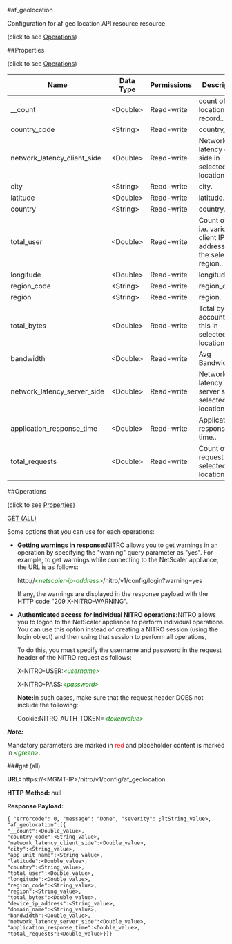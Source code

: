 #af_geolocation



Configuration for af geo location API resource resource.

<span>(click to see [Operations](#operations))</span>



##Properties 

<span>(click to see [Operations](#operations))</span>





<table><thead><tr><th>Name</th><th>Data Type</th><th>Permissions</th><th>Description</th></tr></thead><tbody><tr><td>__count</td><td>&lt;Double></td><td>Read-write</td><td>count of geo location record..</td></tr><tr><td>country_code</td><td>&lt;String></td><td>Read-write</td><td>country_code.</td></tr><tr><td>network_latency_client_side</td><td>&lt;Double></td><td>Read-write</td><td>Network latency client side in selected geo location..</td></tr><tr><td>city</td><td>&lt;String></td><td>Read-write</td><td>city.</td></tr><tr><td>latitude</td><td>&lt;Double></td><td>Read-write</td><td>latitude.</td></tr><tr><td>country</td><td>&lt;String></td><td>Read-write</td><td>country.</td></tr><tr><td>total_user</td><td>&lt;Double></td><td>Read-write</td><td>Count of user i.e. various client IP addresses in the selected region..</td></tr><tr><td>longitude</td><td>&lt;Double></td><td>Read-write</td><td>longitude.</td></tr><tr><td>region_code</td><td>&lt;String></td><td>Read-write</td><td>region_code.</td></tr><tr><td>region</td><td>&lt;String></td><td>Read-write</td><td>region.</td></tr><tr><td>total_bytes</td><td>&lt;Double></td><td>Read-write</td><td>Total bytes accounted by this in selected geo location.</td></tr><tr><td>bandwidth</td><td>&lt;Double></td><td>Read-write</td><td>Avg Bandwidth..</td></tr><tr><td>network_latency_server_side</td><td>&lt;Double></td><td>Read-write</td><td>Network latency server side in selected geo location..</td></tr><tr><td>application_response_time</td><td>&lt;Double></td><td>Read-write</td><td>Application response time..</td></tr><tr><td>total_requests</td><td>&lt;Double></td><td>Read-write</td><td>Count of URL request in selected geo location...</td></tr></tbody></table>

##Operations 

<span>(click to see [Properties](#properties))</span>





[GET (ALL)](#get-all)





Some options that you can use for each operations:

<ul><li><p><b>Getting warnings in response:</b>NITRO allows you to get warnings in an operation by specifying the "warning" query parameter as "yes". For example, to get warnings while connecting to the NetScaler appliance, the URL is as follows:</p><p>http://<span style="color:green;font-style:italic;">&lt;netscaler-ip-address&gt;</span>/nitro/v1/config/login?warning=yes</p><p>If any, the warnings are displayed in the response payload with the HTTP code "209 X-NITRO-WARNING".</p></li><li><p><b>Authenticated access for individual NITRO operations:</b>NITRO allows you to logon to the NetScaler appliance to perform individual operations. You can use this option instead of creating a NITRO session (using the login object) and then using that session to perform all operations,</p><p>To do this, you must specify the username and password in the request header of the NITRO request as follows:</p><p>X-NITRO-USER:<span style="color:green;font-style:italic;">&lt;username&gt;</span></p><p>X-NITRO-PASS:<span style="color:green;font-style:italic;">&lt;password&gt;</span></p><p><b>Note:</b>In such cases, make sure that the request header DOES not include the following:</p><p>Cookie:NITRO_AUTH_TOKEN=<span style="color:green;font-style:italic;">&lt;tokenvalue&gt;</span></p></li></ul>







***Note:*** 

Mandatory parameters are marked in <span style="color:#FF0000;">red</span> and placeholder content is marked in <span style="color:green;font-style:italic">&lt;green&gt;</span>.



###get (all)







<b>URL: </b>https://&lt;MGMT-IP&gt;/nitro/v1/config/af_geolocation

<b>HTTP Method: </b>null

<b>Response Payload: </b>
```
{ "errorcode": 0, "message": "Done", "severity": ;ltString_value>, "af_geolocation":[{
"__count":<Double_value>,
"country_code":<String_value>,
"network_latency_client_side":<Double_value>,
"city":<String_value>,
"app_unit_name":<String_value>,
"latitude":<Double_value>,
"country":<String_value>,
"total_user":<Double_value>,
"longitude":<Double_value>,
"region_code":<String_value>,
"region":<String_value>,
"total_bytes":<Double_value>,
"device_ip_address":<String_value>,
"domain_name":<String_value>,
"bandwidth":<Double_value>,
"network_latency_server_side":<Double_value>,
"application_response_time":<Double_value>,
"total_requests":<Double_value>}]}
```







